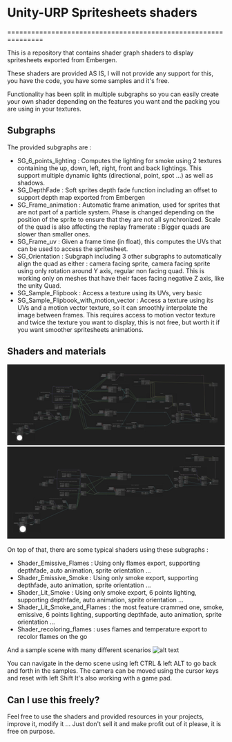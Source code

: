 # Unity-URP Spritesheets shaders
===============================================================

This is a repository that contains shader graph shaders to display spritesheets exported from Embergen.

These shaders are provided AS IS, I will not provide any support for this, you have the code, you have some samples and it's free.

Functionality has been split in multiple subgraphs so you can easily create your own shader depending on the features you want and the packing you are using in your textures. 

Subgraphs
---------------------------
The provided subgraphs are : 
- SG_6_points_lighting : Computes the lighting for smoke using 2 textures containing the up, down, left, right, front and back lightings. This support multiple dynamic lights (directional, point, spot ...) as well as shadows.
- SG_DepthFade : Soft sprites depth fade function including an offset to support depth map exported from Embergen 
- SG_Frame_animation : Automatic frame animation, used for sprites that are not part of a particle system. Phase is changed depending on the position of the sprite to ensure that they are not all synchronized. Scale of the quad is also affecting the replay framerate : Bigger quads are slower than smaller ones. 
- SG_Frame_uv : Given a frame time (in float), this computes the UVs that can be used to access the spritesheet.
- SG_Orientation : Subgraph including 3 other subgraphs to automatically align the quad as either : camera facing sprite, camera facing sprite using only rotation around Y axis, regular non facing quad. This is working only on meshes that have their faces facing negative Z axis, like the unity Quad.
- SG_Sample_Flipbook : Access a texture using its UVs, very basic
- SG_Sample_Flipbook_with_motion_vector : Access a texture using its UVs and a motion vector texture, so it can smoothly interpolate the image between frames. This requires access to motion vector texture and twice the texture you want to display, this is not free, but worth it if you want smoother spritesheets animations. 


Shaders and materials
---------------------------
![alt text](Doc/Graph1.JPG) 
![alt text](Doc/Graph2.JPG) 

On top of that, there are some typical shaders using these subgraphs : 
- Shader_Emissive_Flames : Using only flames export, supporting depthfade, auto animation, sprite orientation ...
- Shader_Emissive_Smoke : Using only smoke export, supporting depthfade, auto animation, sprite orientation ...
- Shader_Lit_Smoke : Using only smoke export, 6 points lighting, supporting depthfade, auto animation, sprite orientation ...
- Shader_Lit_Smoke_and_Flames : the most feature crammed one, smoke, emissive, 6 points lighting, supporting depthfade, auto animation, sprite orientation ...
- Shader_recoloring_flames : uses flames and temperature export to recolor flames on the go

And a sample scene with many different scenarios
![alt text](Doc/Materials.gif) 

You can navigate in the demo scene using left CTRL & left ALT to go back and forth in the samples. The camera can be moved using the cursor keys and reset with left Shift
It's also working with a game pad. 

Can I use this freely?
----------------------
Feel free to use the shaders and provided resources in your projects, improve it, modify it ... 
Just don't sell it and make profit out of it please, it is free on purpose. 
